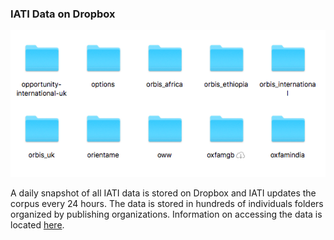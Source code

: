 ### IATI Data on Dropbox
![Organization Data Folders](https://github.com/Humanitarian-AI/IATIPlus/blob/main/Media/IATIDropbox.png)

A daily snapshot of all IATI data is stored on Dropbox and IATI updates the corpus every 24 hours. The data is stored in hundreds of individuals folders organized by publishing organizations. Information on accessing the data is located [here](https://iati-data-dump.codeforiati.org/).
